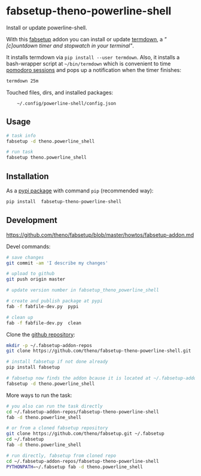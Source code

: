 # fabsetup-theno-powerline-shell

Install or update powerline-shell.

With this [fabsetup](https://github.com/theno/fabsetup) addon
you can install or update [termdown](https://github.com/trehn/termdown),
a _"[c]ountdown timer and stopwatch in your terminal"_.

It installs termdown via `pip install --user termdown`.
Also, it installs a bash-wrapper script at `~/bin/termdown` which
is convenient to time
[pomodoro sessions](https://en.wikipedia.org/wiki/Pomodoro_Technique)
and pops up a notification when the timer finishes:

```bash
termdown 25m
```

Touched files, dirs, and installed packages:

        ~/.config/powerline-shell/config.json

## Usage

```bash
# task info
fabsetup -d theno.powerline_shell

# run task
fabsetup theno.powerline_shell
```

## Installation

As a [pypi package](https://pypi.python.org/pypi/fabsetup-theno-powerline-shell)
with command `pip` (recommended way):

```bash
pip install  fabsetup-theno-powerline-shell
```

## Development

https://github.com/theno/fabsetup/blob/master/howtos/fabsetup-addon.md

Devel commands:

```bash
# save changes
git commit -am 'I describe my changes'

# upload to github
git push origin master

# update version number in fabsetup_theno_powerline_shell

# create and publish package at pypi
fab -f fabfile-dev.py  pypi

# clean up
fab -f fabfile-dev.py  clean
```

Clone the [github repository](https://github.com/theno/fabsetup):

```bash
mkdir -p ~/.fabsetup-addon-repos
git clone https://github.com/theno/fabsetup-theno-powerline-shell.git  ~/.fabsetup-addon-repos/fabsetup-theno-powerline-shell

# install fabsetup if not done already
pip install fabsetup

# fabsetup now finds the addon bcause it is located at ~/.fabsetup-addon-repos
fabsetup -d theno.powerline_shell
```

More ways to run the task:

```bash
# you also can run the task directly
cd ~/.fabsetup-addon-repos/fabsetup-theno-powerline-shell
fab -d theno.powerline_shell

# or from a cloned fabsetup repository
git clone https://github.com/theno/fabsetup.git ~/.fabsetup
cd ~/.fabsetup
fab -d theno.powerline_shell

# run directly, fabsetup from cloned repo
cd ~/.fabsetup-addon-repos/fabsetup-theno-powerline-shell
PYTHONPATH=~/.fabsetup fab -d theno.powerline_shell
```
